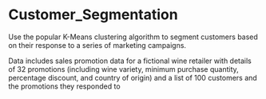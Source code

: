 # Customer_Segmentation

Use the popular K-Means clustering algorithm to segment customers based on their response to a series of marketing campaigns.

Data includes sales promotion data for a fictional wine retailer with details of 32 promotions (including wine variety, minimum purchase quantity, percentage discount, and country of origin) and a list of 100 customers and the promotions they responded to
